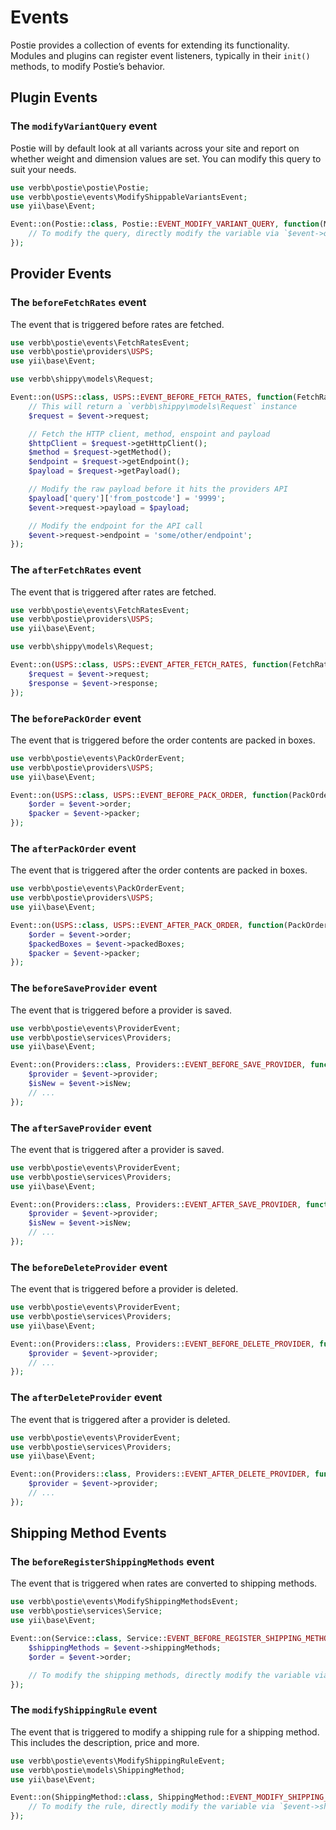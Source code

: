 # Events
Postie provides a collection of events for extending its functionality. Modules and plugins can register event listeners, typically in their `init()` methods, to modify Postie’s behavior.

## Plugin Events

### The `modifyVariantQuery` event
Postie will by default look at all variants across your site and report on whether weight and dimension values are set. You can modify this query to suit your needs.

```php
use verbb\postie\postie\Postie;
use verbb\postie\events\ModifyShippableVariantsEvent;
use yii\base\Event;

Event::on(Postie::class, Postie::EVENT_MODIFY_VARIANT_QUERY, function(ModifyShippableVariantsEvent $event) {
    // To modify the query, directly modify the variable via `$event->query = ...`
});
```

## Provider Events

### The `beforeFetchRates` event
The event that is triggered before rates are fetched.

```php
use verbb\postie\events\FetchRatesEvent;
use verbb\postie\providers\USPS;
use yii\base\Event;

use verbb\shippy\models\Request;

Event::on(USPS::class, USPS::EVENT_BEFORE_FETCH_RATES, function(FetchRatesEvent $event) {
    // This will return a `verbb\shippy\models\Request` instance
    $request = $event->request;

    // Fetch the HTTP client, method, enspoint and payload
    $httpClient = $request->getHttpClient();
    $method = $request->getMethod();
    $endpoint = $request->getEndpoint();
    $payload = $request->getPayload();

    // Modify the raw payload before it hits the providers API
    $payload['query']['from_postcode'] = '9999';
    $event->request->payload = $payload;

    // Modify the endpoint for the API call
    $event->request->endpoint = 'some/other/endpoint';
});
```

### The `afterFetchRates` event
The event that is triggered after rates are fetched.

```php
use verbb\postie\events\FetchRatesEvent;
use verbb\postie\providers\USPS;
use yii\base\Event;

use verbb\shippy\models\Request;

Event::on(USPS::class, USPS::EVENT_AFTER_FETCH_RATES, function(FetchRatesEvent $event) {
    $request = $event->request;
    $response = $event->response;
});
```

### The `beforePackOrder` event
The event that is triggered before the order contents are packed in boxes.

```php
use verbb\postie\events\PackOrderEvent;
use verbb\postie\providers\USPS;
use yii\base\Event;

Event::on(USPS::class, USPS::EVENT_BEFORE_PACK_ORDER, function(PackOrderEvent $event) {
    $order = $event->order;
    $packer = $event->packer;
});
```

### The `afterPackOrder` event
The event that is triggered after the order contents are packed in boxes.

```php
use verbb\postie\events\PackOrderEvent;
use verbb\postie\providers\USPS;
use yii\base\Event;

Event::on(USPS::class, USPS::EVENT_AFTER_PACK_ORDER, function(PackOrderEvent $event) {
    $order = $event->order;
    $packedBoxes = $event->packedBoxes;
    $packer = $event->packer;
});
```

### The `beforeSaveProvider` event
The event that is triggered before a provider is saved.

```php
use verbb\postie\events\ProviderEvent;
use verbb\postie\services\Providers;
use yii\base\Event;

Event::on(Providers::class, Providers::EVENT_BEFORE_SAVE_PROVIDER, function(ProviderEvent $event) {
    $provider = $event->provider;
    $isNew = $event->isNew;
    // ...
});
```

### The `afterSaveProvider` event
The event that is triggered after a provider is saved.

```php
use verbb\postie\events\ProviderEvent;
use verbb\postie\services\Providers;
use yii\base\Event;

Event::on(Providers::class, Providers::EVENT_AFTER_SAVE_PROVIDER, function(ProviderEvent $event) {
    $provider = $event->provider;
    $isNew = $event->isNew;
    // ...
});
```

### The `beforeDeleteProvider` event
The event that is triggered before a provider is deleted.

```php
use verbb\postie\events\ProviderEvent;
use verbb\postie\services\Providers;
use yii\base\Event;

Event::on(Providers::class, Providers::EVENT_BEFORE_DELETE_PROVIDER, function(ProviderEvent $event) {
    $provider = $event->provider;
    // ...
});
```

### The `afterDeleteProvider` event
The event that is triggered after a provider is deleted.

```php
use verbb\postie\events\ProviderEvent;
use verbb\postie\services\Providers;
use yii\base\Event;

Event::on(Providers::class, Providers::EVENT_AFTER_DELETE_PROVIDER, function(ProviderEvent $event) {
    $provider = $event->provider;
    // ...
});
```

## Shipping Method Events

### The `beforeRegisterShippingMethods` event
The event that is triggered when rates are converted to shipping methods.

```php
use verbb\postie\events\ModifyShippingMethodsEvent;
use verbb\postie\services\Service;
use yii\base\Event;

Event::on(Service::class, Service::EVENT_BEFORE_REGISTER_SHIPPING_METHODS, function(ModifyShippingMethodsEvent $event) {
    $shippingMethods = $event->shippingMethods;
    $order = $event->order;

    // To modify the shipping methods, directly modify the variable via `$event->shippingMethods = ...`
});
```
### The `modifyShippingRule` event
The event that is triggered to modify a shipping rule for a shipping method. This includes the description, price and more.

```php
use verbb\postie\events\ModifyShippingRuleEvent;
use verbb\postie\models\ShippingMethod;
use yii\base\Event;

Event::on(ShippingMethod::class, ShippingMethod::EVENT_MODIFY_SHIPPING_RULE, function(ModifyShippingRuleEvent $event) {
    // To modify the rule, directly modify the variable via `$event->shippingRule = ...`
});
```
